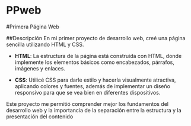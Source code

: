 # PPweb
#Primera Página Web

##Descripción
En mi primer proyecto de desarrollo web, creé una página sencilla utilizando HTML y CSS.
 
- **HTML**: La estructura de la página está construida con HTML, donde implemente los elementos básicos como encabezados, párrafos, imágenes y enlaces. 

- **CSS**: Utilicé CSS para darle estilo y hacerla visualmente atractiva, aplicando colores y fuentes, además de implementar un diseño responsivo para que se vea bien en diferentes dispositivos.

Este proyecto me permitió comprender mejor los fundamentos del desarrollo web y la importancia de la separación entre la estructura y la presentación del contenido
